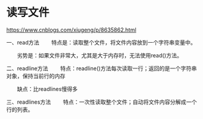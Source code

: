# 读写文件
https://www.cnblogs.com/xiugeng/p/8635862.html

一、read方法
　　特点是：读取整个文件，将文件内容放到一个字符串变量中。

　　劣势是：如果文件非常大，尤其是大于内存时，无法使用read()方法。

二、readline方法
　　特点：readline()方法每次读取一行；返回的是一个字符串对象，保持当前行的内存

　　缺点：比readlines慢得多

三、readlines方法
　　特点：一次性读取整个文件；自动将文件内容分解成一个行的列表。

